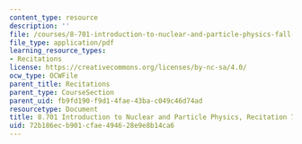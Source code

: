 ```yaml
---
content_type: resource
description: ''
file: /courses/8-701-introduction-to-nuclear-and-particle-physics-fall-2020/72b186ecb901cfae494628e9e8b14ca6_MIT8_701f20_rec7_soln.pdf
file_type: application/pdf
learning_resource_types:
- Recitations
license: https://creativecommons.org/licenses/by-nc-sa/4.0/
ocw_type: OCWFile
parent_title: Recitations
parent_type: CourseSection
parent_uid: fb9fd190-f9d1-4fae-43ba-c049c46d74ad
resourcetype: Document
title: 8.701 Introduction to Nuclear and Particle Physics, Recitation 7 Solutions
uid: 72b186ec-b901-cfae-4946-28e9e8b14ca6
---
```

